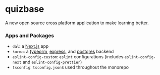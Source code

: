 # quizbase

A new open source cross platform application to make learning better.

### Apps and Packages

- `dal`: a [Next.js](https://nextjs.org) app
- `korma`: a [typeorm](https://typeorm.io/), [express](https://expressjs.com/), and [postgres](https://www.postgresql.org/) backend
- `eslint-config-custom`: `eslint` configurations (includes `eslint-config-next` and `eslint-config-prettier`)
- `tsconfig`: `tsconfig.json`s used throughout the monorepo
